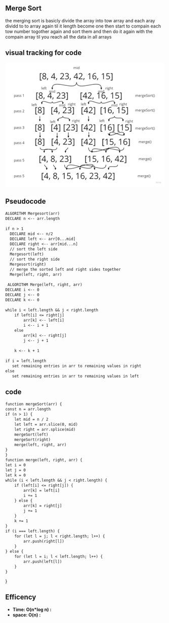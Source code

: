 ## Merge Sort

the merging sort is basicly divide the array into tow array and each aray dividd to to array again til it length become one then start to compain each tow number togother again and sort them and then do it again with the compain array til you reach all the data in all arrays

## visual tracking for code 

![merge sort](./Merge-Sort.jpg)

## Pseudocode


    ALGORITHM Mergesort(arr)
    DECLARE n <-- arr.length

    if n > 1
      DECLARE mid <-- n/2
      DECLARE left <-- arr[0...mid]
      DECLARE right <-- arr[mid...n]
      // sort the left side
      Mergesort(left)
      // sort the right side
      Mergesort(right)
      // merge the sorted left and right sides together
      Merge(left, right, arr)

     ALGORITHM Merge(left, right, arr)
    DECLARE i <-- 0
    DECLARE j <-- 0
    DECLARE k <-- 0

    while i < left.length && j < right.length
        if left[i] <= right[j]
            arr[k] <-- left[i]
            i <-- i + 1
        else
            arr[k] <-- right[j]
            j <-- j + 1

        k <-- k + 1

    if i = left.length
       set remaining entries in arr to remaining values in right
    else
       set remaining entries in arr to remaining values in left


## code

    function mergeSort(arr) {
    const n = arr.length
    if (n > 1) {
        let mid = n / 2
        let left = arr.slice(0, mid)
        let right = arr.splice(mid)
        mergeSort(left)
        mergeSort(right)
        merge(left, right, arr)
    }    
    }
    function merge(left, right, arr) {
    let i = 0
    let j = 0
    let k = 0
    while (i < left.length && j < right.length) {
        if (left[i] <= right[j]) {
            arr[k] = left[i]
            i += 1
        } else {
            arr[k] = right[j]
            j += 1
        }
        k += 1
    }
    if (i === left.length) {
        for (let l = j; l < right.length; l++) {
            arr.push(right[l])
        }
    } else {
        for (let l = i; l < left.length; l++) {
            arr.push(left[l])
        }
    }    
}



## Efficency
* **Time: O(n*log n) :**
* **space: O(n) :**